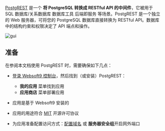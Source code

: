 [PostgREST](https://postgrest.org) 是一个 **将 PostgreSQL 转换成 RESTful API 的中间件**，它被用于 SQL 数据库/关系数据库 数据库工具 后端即服务  等场景。PostgREST 是一个独立的 Web 服务器，可将您的 PostgreSQL 数据库直接转换为 RESTful API。数据库中的结构约束和权限决定了 API 端点和操作。


![gui](http://libs.websoft9.com/Websoft9/DocsPicture/zh/postgrest/postgrest-gui-websoft9.png)


## 准备

在参阅本文档使用 PostgREST 时，需要确保如下几点：

- [登录 Websoft9 控制台](./login-console)，然后找到（或安装）PostgREST：
  - **我的应用** 菜单找到应用 
  - **应用商店** 菜单部署应用

- 应用是基于 Websoft9 安装的


- 应用的用途符合 [MIT](https://opensource.org/licenses/MIT) 开源许可协议


- 为应用准备配置访问方式：[配置域名](./domain-set) 或 **服务器安全组**开启网外端口